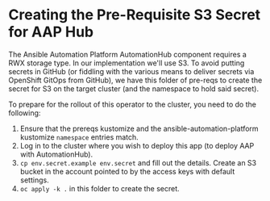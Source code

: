 # Creating the Pre-Requisite S3 Secret for AAP Hub

The Ansible Automation Platform AutomationHub component requires a RWX storage type.  In our implementation we'll use S3.  To avoid putting secrets in GitHub (or fiddling with the various means to deliver secrets via OpenShift GitOps from GitHub), we have this folder of pre-reqs to create the secret for S3 on the target cluster (and the namespace to hold said secret).  

To prepare for the rollout of this operator to the cluster, you need to do the following:
1. Ensure that the prereqs kustomize and the ansible-automation-platform kustomize `namespace` entries match.  
2. Log in to the cluster where you wish to deploy this app (to deploy AAP with AutomationHub).  
3. `cp env.secret.example env.secret` and fill out the details.  Create an S3 bucket in the account pointed to by the access keys with default settings.  
4. `oc apply -k .` in this folder to create the secret.  
